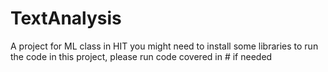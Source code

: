 # TextAnalysis
A project for ML class in HIT
you might need to install some libraries to run the code in this project, please run code covered in # if needed
